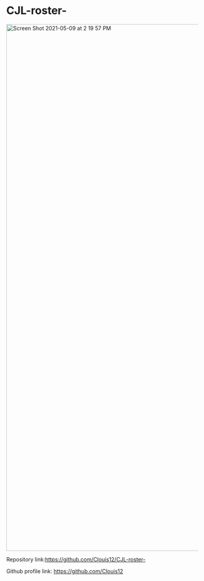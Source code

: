 # CJL-roster-

<img width="1385" alt="Screen Shot 2021-05-09 at 2 19 57 PM" src="https://user-images.githubusercontent.com/77083360/117584329-f16c6b80-b0d1-11eb-8f12-1d5c70936b4c.png">

Repository link:https://github.com/Clouis12/CJL-roster-

Github profile link: https://github.com/Clouis12
